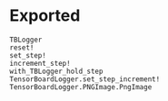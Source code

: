 # Exported

```@docs
TBLogger
reset!
set_step!
increment_step!
with_TBLogger_hold_step
TensorBoardLogger.set_step_increment!
TensorBoardLogger.PNGImage.PngImage
```
